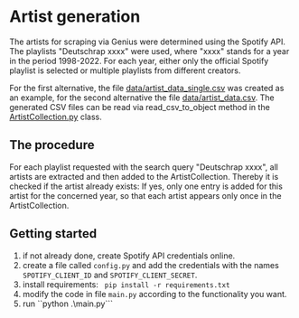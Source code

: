 # Artist generation

The artists for scraping via Genius were determined using the Spotify API. The playlists "Deutschrap xxxx" were used, where "xxxx" stands for a year in the period 1998-2022. For each year, either only the official Spotify playlist is selected or multiple playlists from different creators.

For the first alternative, the file [data/artist_data_single.csv](data/artist_data_single.csv) was created as an example, for the second alternative the file [data/artist_data.csv](data/artist_data.csv). The generated CSV files can be read via read_csv_to_object method in the [ArtistCollection.py](ArtistCollection.py) class.

## The procedure
For each playlist requested with the search query "Deutschrap xxxx", all artists are extracted and then added to the ArtistCollection. Thereby it is checked if the artist already exists: If yes, only one entry is added for this artist for the concerned year, so that each artist appears only once in the ArtistCollection.


## Getting started
1. if not already done, create Spotify API credentials online.
2. create a file called ``config.py`` and add the credentials with the names ``SPOTIFY_CLIENT_ID`` and
``SPOTIFY_CLIENT_SECRET``.
3. install requirements: ``` pip install -r requirements.txt```
4. modify the code in file ``main.py`` according to the functionality you want.
5. run ``python .\main.py```

